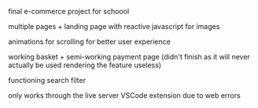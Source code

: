 final e-commerce project for schoool

multiple pages + landing page with reactive javascript for images

animations for scrolling for better user experience

working basket + semi-working payment page (didn't finish as it will never actually be used rendering the feature useless)

functioning search filter

only works through the live server VSCode extension due to web errors 
